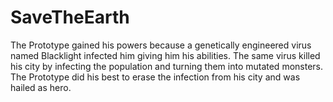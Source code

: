 # SaveTheEarth
The Prototype gained his powers because a genetically engineered virus named Blacklight infected him giving him his abilities. The same virus killed his city by infecting the population and turning them into mutated monsters. The Prototype did his best to erase the infection from his city and was hailed as hero.
